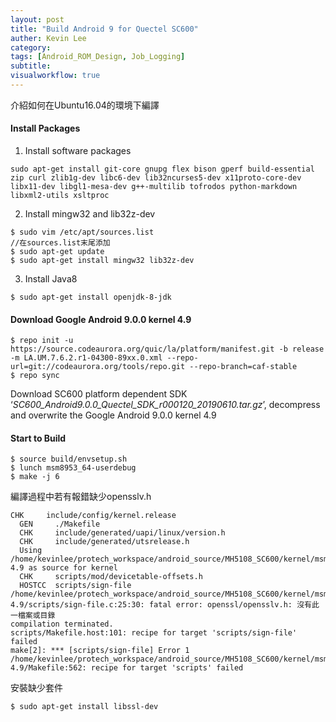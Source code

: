 ```yaml
---
layout: post
title: "Build Android 9 for Quectel SC600"
auther: Kevin Lee
category: 
tags: [Android_ROM_Design, Job_Logging]
subtitle:
visualworkflow: true
---
```


介紹如何在Ubuntu16.04的環境下編譯

#### Install Packages

1. Install software packages

```
sudo apt-get install git-core gnupg flex bison gperf build-essential zip curl zlib1g-dev libc6-dev lib32ncurses5-dev x11proto-core-dev libx11-dev libgl1-mesa-dev g++-multilib tofrodos python-markdown libxml2-utils xsltproc
```

2. Install mingw32 and lib32z-dev

```
$ sudo vim /etc/apt/sources.list
//在sources.list末尾添加
$ sudo apt-get update
$ sudo apt-get install mingw32 lib32z-dev
```

3. Install Java8

```
$ sudo apt-get install openjdk-8-jdk
```

#### Download Google Android 9.0.0 kernel 4.9

```
$ repo init -u https://source.codeaurora.org/quic/la/platform/manifest.git -b release -m LA.UM.7.6.2.r1-04300-89xx.0.xml --repo-url=git://codeaurora.org/tools/repo.git --repo-branch=caf-stable
$ repo sync
```

Download SC600 platform dependent SDK ‘*SC600_Android9.0.0_Quectel_SDK_r000120_20190610.tar.gz*’, decompress and overwrite the Google Android 9.0.0 kernel 4.9

#### Start to Build

```
$ source build/envsetup.sh
$ lunch msm8953_64-userdebug
$ make -j 6
```

編譯過程中若有報錯缺少opensslv.h

```
CHK     include/config/kernel.release
  GEN     ./Makefile
  CHK     include/generated/uapi/linux/version.h
  CHK     include/generated/utsrelease.h
  Using /home/kevinlee/protech_workspace/android_source/MH5108_SC600/kernel/msm-4.9 as source for kernel
  CHK     scripts/mod/devicetable-offsets.h
  HOSTCC  scripts/sign-file
/home/kevinlee/protech_workspace/android_source/MH5108_SC600/kernel/msm-4.9/scripts/sign-file.c:25:30: fatal error: openssl/opensslv.h: 沒有此一檔案或目錄
compilation terminated.
scripts/Makefile.host:101: recipe for target 'scripts/sign-file' failed
make[2]: *** [scripts/sign-file] Error 1
/home/kevinlee/protech_workspace/android_source/MH5108_SC600/kernel/msm-4.9/Makefile:562: recipe for target 'scripts' failed
```

安裝缺少套件

```
$ sudo apt-get install libssl-dev
```